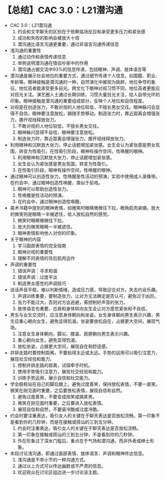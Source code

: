 # 【总结】CAC 3.0：L21潜沟通

-   CAC 3.0：L21潜沟通
    1.  约会和文字聊天的区别在于依赖临场反应和承受更多压力和紧张感
    2.  成功和失败的影响会被放大十倍
    3.  潜沟通比语言沟通更重要，通过非语言沟通传递信息
-   浅沟通的重要性
    1.  通过动作和表情传递信息
    2.  举例说明潜沟通在情侣吵架中的作用
    3.  潜沟通占据交流中93%的信息传递，包括眼神、声调、肢体语言等
-   潜沟通是展示社会地位的重要方式，通过细节传递个人信息，如国籍、职业、年龄等。眼神接触是潜沟通的一种，自然演化中被视为挑衅，地位争夺的象征，地位高者能承受更多目光。跨文化下眼神对视习惯不同，地位高者更能应对目光关注。演艺圈人士通过长期训练，习惯大量目光关注，给人自带光环的印象。眼神接触是潜沟通的重要组成部分，反映个人地位和自信程度。
-   对视是在创造张力，不敢对视的人地位较低，不擅长男女交往。眼神躲闪会显得不自信，眼神要注意放松，跟随手势移动。制造张力时，靠近距离会增强张力，挪开视线释放张力。
    1.  不敢对视的人地位较低，不擅长男女交往。
    2.  眼神躲闪显得不自信，眼神要注意放松。
    3.  制造张力时，靠近距离会增强张力，挪开视线释放张力。
-   利用眼神和沉默放大张力，停止话题增加紧张感。女生会认为紧张感是男女氛围，转变为性吸引。在性吸引阶段，眼神有操作空间，性唤醒的眼神。
    1.  利用眼神和沉默放大张力，停止话题增加紧张感。
    2.  女生会认为紧张感是男女氛围，转变为性吸引。
    3.  在性吸引阶段，眼神有操作空间，性唤醒的眼神。
-   通过眼神可以创造性张力，性唤醒是性活动的预演，实验中使用成人录像带。在约会中，通过眼神创造性唤醒，类似于前戏。
    1.  眼神可以帮助创造性张力。
    2.  性唤醒是性活动的预演。
    3.  在约会中，通过眼神创造性唤醒。
-   美术书籍中提到的眼神表情，如微笑时眼睛微微往下拉，眼角肌肉紧绷。放大的微笑则是眼睛一半被遮住，给人放松自然的感觉。
    1.  微笑时眼睛微微往下拉。
    2.  放大的微笑眼睛一半被遮住。
    3.  眼神表情影响他人对你的印象。
-   关于眼神的内容
    1.  学习面部表情的完全指南
    2.  眼神对视的重要性
    3.  理解不同表情的背后肌肉运作
-   声调的重要性
    1.  错误声调：寻求和谐
    2.  错误声调：过度平淡
    3.  制造男女感觉的声调技巧
-   说话声音平稳，难以判断情绪，造成压力感，导致迎合对方，失去约会乐趣。
    1.  声调训练重要，要制造张力，让对方无法确定是否认可，避免过于凶厉。
    2.  张力不能过大，否则对方会逃避，需控制好声音的张力。
    3.  肢体语言也重要，怂肩和身体转向女生会让对方感觉紧张和不自信。
-   男生与女生交流时，应注意身体朝向和坐姿。女生身体朝向男生表示兴趣，男生应重心朝向女生，避免显得饥渴。坐姿要放松自在，占据更大空间，展现气场。
    1.  注意女生身体朝向，脚尖、膝盖、肩膀朝向男生表示兴趣。
    2.  重心朝向女生，避免显得饥渴。
    3.  放松坐姿，占据更大空间，展现自在和舒适感。
-   并排走路时要控制距离，不要贴得太近或太远。手势的运用可以吸引注意力，展现社交经验和能力。
    1.  控制并排走路的距离，试探牵手时机。
    2.  使用手势吸引注意力，展现社交经验和能力。
    3.  训练手势运用，展示自信和社交能力。
-   学会稳稳站在自己的脚后跟上，避免过度善笑，保持放松表情，不要一直笑。微笑在刚见面时重要，之后要放松表情，展现自信和自然。
    1.  避免过度善笑，不要变成陪笑或搞笑男。
    2.  微笑在刚见面时重要，之后要进入放松表情。
    3.  展现自信和自然，不要装冷酷或过度冷酷。
-   约会时要注重表达，吸引女人的关键在于聊天表达是否放松流畅。第一印象不是看到你的几秒钟，而是在接触或搭讪的三到五分钟。
    1.  约会时注重表达，吸引女人的关键在于聊天表达是否放松流畅。
    2.  第一印象在接触或搭讪的三到五分钟，不是看到你的几秒钟。
    3.  外在形象过了深水门槛后，重点在于气场和潜沟通，而非外表或绅士形象。
-   本段讨论浅沟通，即通过面部表情、肢体语言、声调和眼神传达信息。
    1.  浅沟通是不举小节的一种沟通方式。
    2.  通过以上方式可以传达幽默或不严肃的信息。
    3.  欢迎观众在讨论区组边进一步讨论该主题。